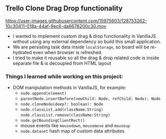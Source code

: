 ## Trello Clone Drag Drop functionality

https://user-images.githubusercontent.com/15975603/128753262-10c30411-018a-44af-9ec6-da6676200c30.mov

- I wanted to implement custom drag & drop functionality in VanillaJS without using any external dependency so build this small application.
- We are persisting task data inside `localStorage`, so board will be re-hydrated even when browser is refreshed.
- I tried to make it reusable so all the drag & drop related code is inside separate file & is decoupled from HTML layout

### Things I learned while working on this project:
- DOM manipulation methods in VanillaJS, for example:
  - `node.append(element)`
  - `parentNode.insertBefore(newChild: Node, refChild: Node): Node`
  - `node.cloneNode(deep?: boolean): Node`
  - `node.classList.add(className:String)` `node.classList.remove(className:String)`
  - `node.getBoundingClientRect()`
  - mouse events like `mousedown`, `mousemove` and `mouseup`
  - `node.dataset` hash map of custom data attributes
